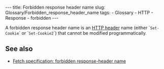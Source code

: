 --- title: Forbidden response header name slug: Glossary/Forbidden_response_header_name tags: - Glossary - HTTP - Response - forbidden ---

A forbidden response header name is an [HTTP header](/en-US/docs/Web/HTTP/Headers) name (either \``Set-Cookie`\` or \``Set-Cookie2`\`) that cannot be modified programmatically.

## See also

- [Fetch specification: forbidden response-header name](https://fetch.spec.whatwg.org/#forbidden-response-header-name)
